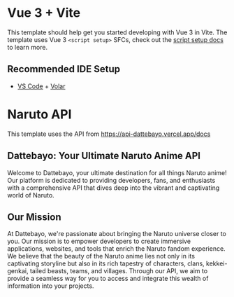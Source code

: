 # Vue 3 + Vite

This template should help get you started developing with Vue 3 in Vite. The template uses Vue 3 `<script setup>` SFCs, check out the [script setup docs](https://v3.vuejs.org/api/sfc-script-setup.html#sfc-script-setup) to learn more.

## Recommended IDE Setup

- [VS Code](https://code.visualstudio.com/) + [Volar](https://marketplace.visualstudio.com/items?itemName=Vue.volar)

# Naruto API
This template uses the API from https://api-dattebayo.vercel.app/docs

## Dattebayo: Your Ultimate Naruto Anime API
Welcome to Dattebayo, your ultimate destination for all things Naruto anime! Our platform is dedicated to providing developers, fans, and enthusiasts with a comprehensive API that dives deep into the vibrant and captivating world of Naruto.

## Our Mission

At Dattebayo, we're passionate about bringing the Naruto universe closer to you. Our mission is to empower developers to create immersive applications, websites, and tools that enrich the Naruto fandom experience. We believe that the beauty of the Naruto anime lies not only in its captivating storyline but also in its rich tapestry of characters, clans, kekkei-genkai, tailed beasts, teams, and villages. Through our API, we aim to provide a seamless way for you to access and integrate this wealth of information into your projects.
